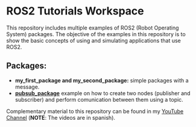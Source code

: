 # ROS2 Tutorials Workspace

This repository includes multiple examples of ROS2 (Robot Operating System) packages. The objective of the examples in this repository is to show the basic concepts of using and simulating applications that use ROS2.

## Packages:

- **my_first_package and my_second_package:** simple packages with a message.
- [**pubsub_package**](src/pubsub_package) example on how to create two nodes (publisher and subscriber) and perform comunication between them using a topic.

Complementary material to this repository can be found in my [YouTube Channel](https://youtube.com/playlist?list=PLT81OVhq-1oGK_vuh3fxGKS4t42RWlPXJ&si=C_owJ659ElRTWOvu) (**NOTE**: The videos are in spanish).